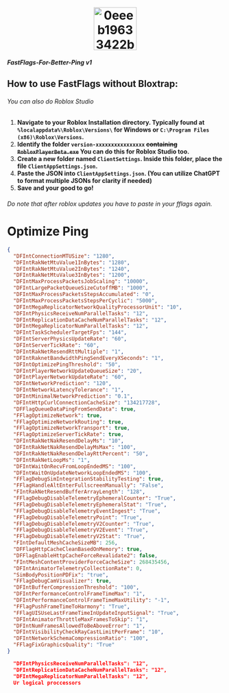 <h1 align="center"><img src="https://github.com/DestrupTORA/RobloxPingReloader/assets/157624868/92fa1b1b-d5a9-4391-a063-e5aa85afabf2" alt="0eeeb19633422b1241f4306419a0f15f39d58de9" width="100">
  
  
  
##### FastFlags-For-Better-Ping v1
## How to use FastFlags without Bloxtrap:
###### You can also do Roblox Studio
1. **Navigate to your Roblox Installation directory. Typically found at `%localappdata%\Roblox\Versions\` for Windows or `C:\Program Files (x86)\Roblox\Versions`.**
2. **Identify the folder `version-xxxxxxxxxxxxxxxx` ~~containing `RobloxPlayerBeta.exe`~~ You can do this for Roblox Studio too.**
3. **Create a new folder named `ClientSettings`. Inside this folder, place the file `ClientAppSettings.json`.**
4. **Paste the JSON into `ClientAppSettings.json`. (You can utilize ChatGPT to format multiple JSONs for clarity if needed)**
5. **Save and your good to go!**
###### Do note that after roblox updates you have to paste in your fflags again.
# Optimize Ping
```json
{
  "DFIntConnectionMTUSize": "1280",
  "DFIntRakNetMtuValue1InBytes": "1280",
  "DFIntRakNetMtuValue2InBytes": "1240",
  "DFIntRakNetMtuValue3InBytes": "1200",
  "DFIntMaxProcessPacketsJobScaling": "10000",
  "DFIntLargePacketQueueSizeCutoffMB": "1000",
  "DFIntMaxProcessPacketsStepsAccumulated": "0",
  "DFIntMaxProcessPacketsStepsPerCyclic": "5000",
  "DFIntMegaReplicatorNetworkQualityProcessorUnit": "10",
  "DFIntPhysicsReceiveNumParallelTasks": "12",
  "DFIntReplicationDataCacheNumParallelTasks": "12",
  "DFIntMegaReplicatorNumParallelTasks": "12",
  "DFIntTaskSchedulerTargetFps": "144",
  "DFIntServerPhysicsUpdateRate": "60",
  "DFIntServerTickRate": "60",
  "DFIntRakNetResendRttMultiple": "1",
  "DFIntRaknetBandwidthPingSendEveryXSeconds": "1",
  "DFIntOptimizePingThreshold": "50",
  "DFIntPlayerNetworkUpdateQueueSize": "20",
  "DFIntPlayerNetworkUpdateRate": "60",
  "DFIntNetworkPrediction": "120",
  "DFIntNetworkLatencyTolerance": "1",
  "DFIntMinimalNetworkPrediction": "0.1",
  "DFIntHttpCurlConnectionCacheSize": "134217728",
  "DFFlagQueueDataPingFromSendData": true,
  "FFlagOptimizeNetwork": true,
  "FFlagOptimizeNetworkRouting": true,
  "FFlagOptimizeNetworkTransport": true,
  "FFlagOptimizeServerTickRate": true,
  "DFIntRakNetNakResendDelayMs": "10",
  "DFIntRakNetNakResendDelayMsMax": "100",
  "DFIntRakNetNakResendDelayRttPercent": "50",
  "DFIntRakNetLoopMs": "1",
  "DFIntWaitOnRecvFromLoopEndedMS": "100",
  "DFIntWaitOnUpdateNetworkLoopEndedMS": "100",
  "FFlagDebugSimIntegrationStabilityTesting": true,
  "FFlagHandleAltEnterFullscreenManually": "False",
  "FIntRakNetResendBufferArrayLength": "128",
  "FFlagDebugDisableTelemetryEphemeralCounter": "True",
  "FFlagDebugDisableTelemetryEphemeralStat": "True",
  "FFlagDebugDisableTelemetryEventIngest": "True",
  "FFlagDebugDisableTelemetryPoint": "True",
  "FFlagDebugDisableTelemetryV2Counter": "True",
  "FFlagDebugDisableTelemetryV2Event": "True",
  "FFlagDebugDisableTelemetryV2Stat": "True",
  "FIntDefaultMeshCacheSizeMB": 256,
  "DFFlagHttpCacheCleanBasedOnMemory": true,
  "DFFlagEnableHttpCacheForceRevalidate2": false,
  "FIntMeshContentProviderForceCacheSize": 268435456,
  "DFIntAnimatorTelemetryCollectionRate": 0,
  "SimBodyPositionPDFix": "true",
  "FFlagDebugCamVisualizer": true,
  "DFIntBufferCompressionThreshold": "100",
  "DFIntPerformanceControlFrameTimeMax": "1",
  "DFIntPerformanceControlFrameTimeMaxUtility": "-1",
  "FFlagPushFrameTimeToHarmony": "True",
  "FFlagUISUseLastFrameTimeInUpdateInputSignal": "True",
  "DFIntAnimatorThrottleMaxFramesToSkip": "1",
  "DFIntNumFramesAllowedToBeAboveError": "1",
  "DFIntVisibilityCheckRayCastLimitPerFrame": "10",
  "DFIntNetworkSchemaCompressionRatio": "100",
  "FFlagFixGraphicsQuality": "True"
}
```
```json
  "DFIntPhysicsReceiveNumParallelTasks": "12",
  "DFIntReplicationDataCacheNumParallelTasks": "12",
  "DFIntMegaReplicatorNumParallelTasks": "12",
  Ur logical proccessors
